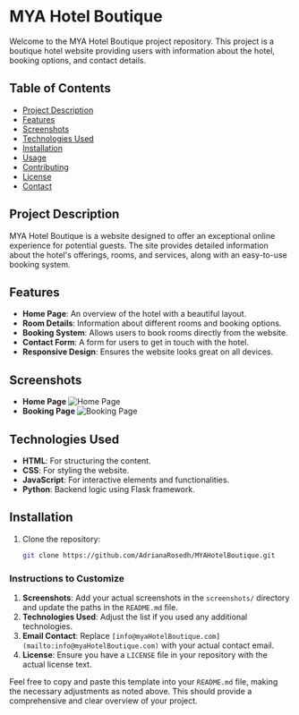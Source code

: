 # MYA Hotel Boutique

Welcome to the MYA Hotel Boutique project repository. This project is a boutique hotel website providing users with information about the hotel, booking options, and contact details.

## Table of Contents

- [Project Description](#project-description)
- [Features](#features)
- [Screenshots](#screenshots)
- [Technologies Used](#technologies-used)
- [Installation](#installation)
- [Usage](#usage)
- [Contributing](#contributing)
- [License](#license)
- [Contact](#contact)

## Project Description

MYA Hotel Boutique is a website designed to offer an exceptional online experience for potential guests. The site provides detailed information about the hotel's offerings, rooms, and services, along with an easy-to-use booking system.

## Features

- **Home Page**: An overview of the hotel with a beautiful layout.
- **Room Details**: Information about different rooms and booking options.
- **Booking System**: Allows users to book rooms directly from the website.
- **Contact Form**: A form for users to get in touch with the hotel.
- **Responsive Design**: Ensures the website looks great on all devices.

## Screenshots

- **Home Page**
  ![Home Page](screenshots/home_page.png)
- **Booking Page**
  ![Booking Page](screenshots/booking_page.png)

## Technologies Used

- **HTML**: For structuring the content.
- **CSS**: For styling the website.
- **JavaScript**: For interactive elements and functionalities.
- **Python**: Backend logic using Flask framework.

## Installation

1. Clone the repository:
   ```bash
   git clone https://github.com/AdrianaRosedh/MYAHotelBoutique.git


### Instructions to Customize
1. **Screenshots**: Add your actual screenshots in the `screenshots/` directory and update the paths in the `README.md` file.
2. **Technologies Used**: Adjust the list if you used any additional technologies.
3. **Email Contact**: Replace `[info@myaHotelBoutique.com](mailto:info@myaHotelBoutique.com)` with your actual contact email.
4. **License**: Ensure you have a `LICENSE` file in your repository with the actual license text.

Feel free to copy and paste this template into your `README.md` file, making the necessary adjustments as noted above. This should provide a comprehensive and clear overview of your project.

